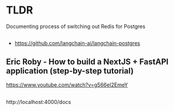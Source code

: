 # TLDR

Documenting process of switching out Redis for Postgres

##

- https://github.com/langchain-ai/langchain-postgres

## Eric Roby - How to build a NextJS + FastAPI application (step-by-step tutorial)

https://www.youtube.com/watch?v=g566eI2EmeY

##

http://localhost:4000/docs